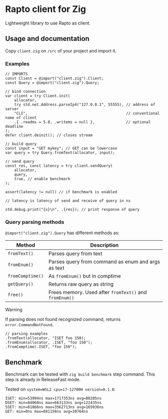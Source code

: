# Rapto client for Zig

Lightweight library to use Rapto as client.

## Usage and documentation

Copy `client.zig` on `/src` of your project and import it.

### Examples

```zig
// IMPORTS
const Client = @import("client.zig").Client;
const Query = @import("client.zig").Query;
```

```zig
// bind connection
var client = try Client.init(
    allocator,
    try std.net.Address.parseIp4("127.0.0.1", 55555), // address of server
    "CLI",                                            // conventional name of client
    .{ .readms = 5.0, .writems = null },              // optional deadline
);
defer client.deinit(); // closes stream
```

```zig
// build query
const input = "GET mykey"; // GET can be lowercase
var query = try Query.fromText(allocator, input);

// send query
const res, const latency = try client.sendQuery(
    allocator,
    query,
    true, // enable benchmark
);

assert(latency != null) // if benchmark is enabled

// latency is latency of send and receive of query in ns

std.debug.print("{s}\n", .{res}); // print response of query
```

### Query parsing methods

`@import("client.zig").Query` has different methods as:

| Method | Description |
|--------|-------------|
| `fromText()` | Parses query from text |
| `fromEnum()` | Parses query from command as enum and args as text |
| `fromComptime()` | As `fromEnum()` but in comptime |
| `getQuery()` | Returns raw query as string |
| `free()` | Frees memory. Used after `fromText()` and `fromEnum()` |

> [!WARNING]
> If parsing does not found recognized command, returns `error.CommandNotFound`.

```zig
// parsing examples
.fromText(allocator, "ISET foo 150);
.fromEnum(allocator, .ISET, "foo 150");
.fromComptime(.ISET, "foo 150");
```

## Benchmark

Benchmark can be tested with `zig build benchmark` step command.
This step is already in ReleaseFast mode.

Tested on `system=WSL2 cpu=i7-12700H version=0.1.0`:
```
ISET: min=53994ns max=1717353ns avg=88205ns
DSET: min=84068ns max=663133ns avg=122435ns
SSET: min=81866ns max=3562713ns avg=165036ns
GET: min=0ns max=681156ns avg=20764ns
```